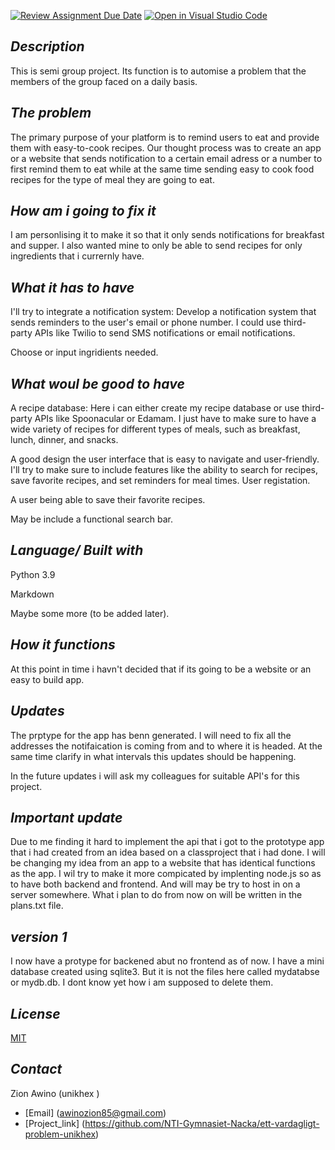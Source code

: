[![Review Assignment Due Date](https://classroom.github.com/assets/deadline-readme-button-24ddc0f5d75046c5622901739e7c5dd533143b0c8e959d652212380cedb1ea36.svg)](https://classroom.github.com/a/QT9uZhaV)
[![Open in Visual Studio Code](https://classroom.github.com/assets/open-in-vscode-718a45dd9cf7e7f842a935f5ebbe5719a5e09af4491e668f4dbf3b35d5cca122.svg)](https://classroom.github.com/online_ide?assignment_repo_id=10934320&assignment_repo_type=AssignmentRepo)

## *Description*

This is semi group project. Its function is to automise a problem that the members of the group faced on a daily basis.

## *The problem*

The primary purpose of your platform is to remind users to eat and provide them with easy-to-cook recipes.
Our thought process was to create an app or a website that sends notification to a certain email adress or a number to first remind them to eat while at the same time sending easy to cook food recipes for the type of meal they are going to eat.

## *How am i going to fix it*

I am personlising it to make it so that it only sends notifications for breakfast and supper. I also wanted mine to only be able to send recipes for only ingredients that i currernly have.

## *What it has to have*

I'll try to integrate a notification system: Develop a notification system that sends reminders to the user's email or phone number. I could use third-party APIs like Twilio to send SMS notifications or email notifications.

Choose or input ingridients needed.

## *What woul be good to have*

A recipe database: Here i can either create my recipe database or use third-party APIs like Spoonacular or Edamam. I just have to make sure to have a wide variety of recipes for different types of meals, such as breakfast, lunch, dinner, and snacks.

A good design the user interface that is easy to navigate and user-friendly. I'll try to make sure to include features like the ability to search for recipes, save favorite recipes, and set reminders for meal times.
User registation.

A user being able to save their favorite recipes.

May be include a functional search bar.

## *Language/ Built with*

Python 3.9

Markdown

Maybe some more (to be added later).

## *How it functions*

At this point in time i havn't decided that if its going to be a website or an easy to build app.

## *Updates*

The prptype for the app has benn generated. I will need to fix all the addresses the notifaication is coming from and to where it is headed. At the same time clarify in what intervals this updates should be happening.

In the future updates i will ask my colleagues for suitable API's for this project.

## *Important update*

Due to me finding it hard to implement the api that i got to the prototype app that i had created from an idea based on a classproject that i had done. I will be changing my idea from an app to a website that has identical functions as the app. I wil try to make it more compicated by implenting node.js so as to have both backend and frontend. And will may be try to host in on a server somewhere. What i plan to do from now on will be written in the plans.txt file.

## *version 1*

I now have a protype for backened abut no frontend as of now. I have a mini database created using sqlite3. But it is not the files here called mydatabse or mydb.db. I dont know yet how i am supposed to delete them.

## *License*

[MIT](https://choosealicense.com/licenses/mit/)

## *Contact*

Zion Awino (unikhex )

- [Email] (awinozion85@gmail.com)
- [Project_link] (<https://github.com/NTI-Gymnasiet-Nacka/ett-vardagligt-problem-unikhex>)
